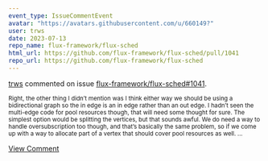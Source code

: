 ```yaml
---
event_type: IssueCommentEvent
avatar: "https://avatars.githubusercontent.com/u/660149?"
user: trws
date: 2023-07-13
repo_name: flux-framework/flux-sched
html_url: https://github.com/flux-framework/flux-sched/pull/1041
repo_url: https://github.com/flux-framework/flux-sched
---
```


<a href='https://github.com/trws' target='_blank'>trws</a> commented on issue <a href='https://github.com/flux-framework/flux-sched/pull/1041' target='_blank'>flux-framework/flux-sched#1041</a>.

<small>Right, the other thing I didn’t mention was I think either way we should be using a bidirectional graph so the in edge is an in edge rather than an out edge. I  hadn’t seen the multi-edge code for pool resources though, that will need some thought for sure. The simplest option would be splitting the vertices, but that sounds awful. We do need a way to handle oversubscription too though, and that’s basically the same problem, so if we come up with a way to allocate part of a vertex that should cover pool resources as well....</small>

<a href='https://github.com/flux-framework/flux-sched/pull/1041' target='_blank'>View Comment</a>